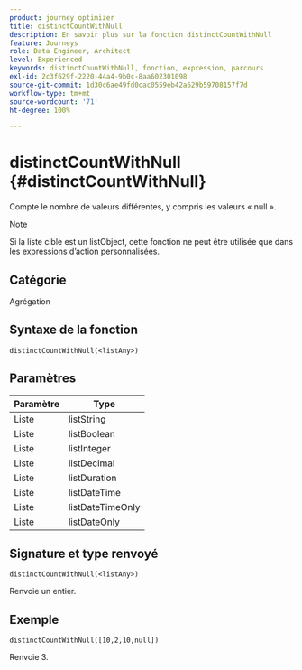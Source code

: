 ```yaml
---
product: journey optimizer
title: distinctCountWithNull
description: En savoir plus sur la fonction distinctCountWithNull
feature: Journeys
role: Data Engineer, Architect
level: Experienced
keywords: distinctCountWithNull, fonction, expression, parcours
exl-id: 2c3f629f-2220-44a4-9b0c-8aa602301098
source-git-commit: 1d30c6ae49fd0cac0559eb42a629b59708157f7d
workflow-type: tm+mt
source-wordcount: '71'
ht-degree: 100%

---
```


# distinctCountWithNull {#distinctCountWithNull}

Compte le nombre de valeurs différentes, y compris les valeurs « null ».

>[!NOTE]
>
>Si la liste cible est un listObject, cette fonction ne peut être utilisée que dans les expressions d’action personnalisées.

## Catégorie

Agrégation

## Syntaxe de la fonction

`distinctCountWithNull(<listAny>)`

## Paramètres

| Paramètre | Type |
|-----------|------------------|
| Liste | listString |
| Liste | listBoolean |
| Liste | listInteger |
| Liste | listDecimal |
| Liste | listDuration |
| Liste | listDateTime |
| Liste | listDateTimeOnly |
| Liste | listDateOnly |

## Signature et type renvoyé

`distinctCountWithNull(<listAny>)`

Renvoie un entier.

## Exemple

`distinctCountWithNull([10,2,10,null])`

Renvoie 3.
